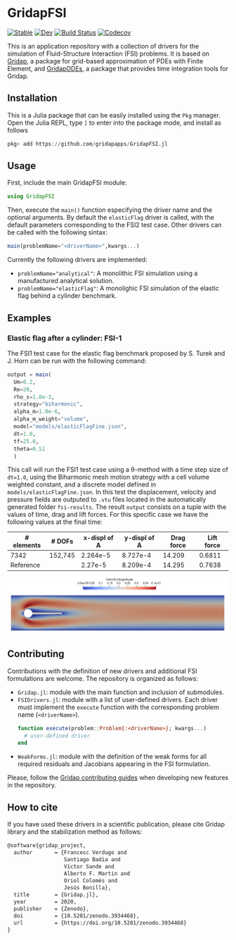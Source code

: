 # GridapFSI

[![Stable](https://img.shields.io/badge/docs-stable-blue.svg)](https://gridapapps.github.io/GridapFSI.jl/stable)
[![Dev](https://img.shields.io/badge/docs-dev-blue.svg)](https://gridapapps.github.io/GridapFSI.jl/dev)
[![Build Status](https://travis-ci.com/gridapapps/GridapFSI.jl.svg?branch=master)](https://travis-ci.com/gridapapps/GridapFSI.jl)
[![Codecov](https://codecov.io/gh/gridapapps/GridapFSI.jl/branch/master/graph/badge.svg)](https://codecov.io/gh/gridapapps/GridapFSI.jl)

This is an application repository with a collection of drivers for the simulation of Fluid-Structure Interaction (FSI) problems. It is based on [Gridap](https://github.com/gridap/Gridap.jl), a package for grid-based approximation of PDEs with Finite Element, and [GridapODEs](https://github.com/gridap/GridapODEs.jl), a package that provides time integration tools for Gridap.

## Installation
This is a Julia package that can be easily installed using the `Pkg` manager. Open the Julia REPL, type `]` to enter into the package mode, and install as follows
```julia
pkg> add https://github.com/gridapapps/GridapFSI.jl
```

## Usage
First, include the main GridapFSI module:
```julia
using GridapFSI
```
Then, execute the `main()` function especifying the driver name and the optional arguments. By default the `elasticFlag` driver is called, with the default parameters corresponding to the FSI2 test case. Other drivers can be called with the following sintax:
```julia
main(problemName="<driverName>",kwargs...)
```
Currently the following drivers are implemented:
  - `problemName="analytical"`: A monolithic FSI simulation using a manufactured analytical solution.
  - `problemName="elasticFlag"`: A monolighic FSI simulation of the elastic flag behind a cylinder benchmark.

## Examples
### Elastic flag after a cylinder: FSI-1
The FSI1 test case for the elastic flag benchmark proposed by S. Turek and J. Horn can be run with the following command:
```julia
output = main(
  Um=0.2,
  Re=20,
  rho_s=1.0e-3,
  strategy="biharmonic",
  alpha_m=1.0e-6,
  alpha_m_weight="volume",
  model="models/elasticFlagFine.json",
  dt=1.0,
  tf=25.0,
  theta=0.51
  )
```
This call will run the FSI1 test case using a θ-method with a time step size of `dt=1.0`, using the Biharmonic mesh motion strategy with a cell volume weighted constant, and a discrete model defined in `models/elasticFlagFine.json`. In this test the displacement, velocity and pressure fields are outputed to `.vtu` files located in the automatically generated folder `fsi-results`. The result `output` consists on a tuple with the values of time, drag and lift forces. For this specific case we have the following values at the final time:

  \# elements | \# DOFs | x-displ of A | y-displ of A | Drag force | Lift force 
  --- | --- | --- | --- | --- | --- 
  7342 | 152,745 | 2.264e-5 | 8.727e-4 | 14.209 | 0.6811
  Reference | | 2.27e-5 | 8.209e-4 | 14.295 | 0.7638

  ![](/models/velFSI1.png)

## Contributing
Contributions with the definition of new drivers and additional FSI formulations are welcome. The repository is organized as follows:
  - `Gridap.jl`: module with the main function and inclusion of submodules.
  - `FSIDrivers.jl`: module with a list of user-defined drivers. Each driver must implement the `execute` function with the corresponding problem name (`<driverName>`). 
    ```julia
    function execute(problem::Problem{:<driverName>}; kwargs...)
      # user-defined driver
    end
    ```
  - `WeakForms.jl`: module with the definition of the weak forms for all required residuals and Jacobians appearing in the FSI formulation.

Please, follow the [Gridap contributing guides](https://github.com/gridap/Gridap.jl/blob/master/CONTRIBUTING.md) when developing new features in the repository.

## How to cite
If you have used these drivers in a scientific publication, please cite Gridap library and the stabilization method as follows:

```
@software{gridap_project,
  author       = {Francesc Verdugo and
                  Santiago Badia and
                  Víctor Sande and
                  Alberto F. Martin and
                  Oriol Colomés and
                  Jesús Bonilla},
  title        = {Gridap.jl},
  year         = 2020,
  publisher    = {Zenodo},
  doi          = {10.5281/zenodo.3934468},
  url          = {https://doi.org/10.5281/zenodo.3934468}
}
```
